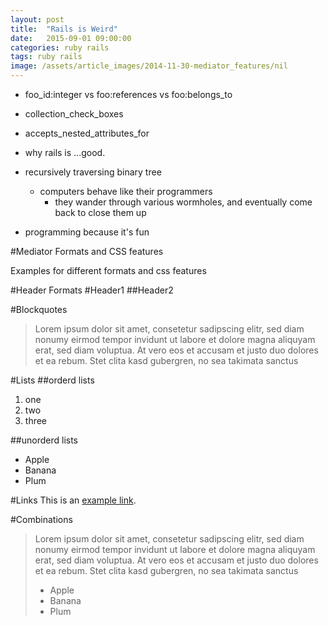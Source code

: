 ```yaml
---
layout: post
title:  "Rails is Weird"
date:   2015-09-01 09:00:00
categories: ruby rails
tags: ruby rails
image: /assets/article_images/2014-11-30-mediator_features/nil
---
```

- foo_id:integer vs foo:references vs foo:belongs_to
- collection_check_boxes
- accepts_nested_attributes_for
- why rails is ...good.

- recursively traversing binary tree
  - computers behave like their programmers
    - they wander through various wormholes, and eventually come back to close them up
- programming because it's fun


#Mediator Formats and CSS features

Examples for different formats and css features

#Header Formats
#Header1
##Header2

#Blockquotes
>Lorem ipsum dolor sit amet, consetetur sadipscing elitr, sed diam nonumy eirmod tempor invidunt ut labore et dolore magna aliquyam erat, sed diam voluptua. At vero eos et accusam et justo duo dolores et ea rebum. Stet clita kasd gubergren, no sea takimata sanctus

#Lists
##orderd lists
1. one
2. two
3. three

##unorderd lists
- Apple
- Banana
- Plum

#Links
This is an [example link](http://example.com/ "With a Title").

#Combinations
>Lorem ipsum dolor sit amet, consetetur sadipscing elitr, sed diam nonumy eirmod tempor invidunt ut labore et dolore magna aliquyam erat, sed diam voluptua. At vero eos et accusam et justo duo dolores et ea rebum. Stet clita kasd gubergren, no sea takimata sanctus
>
> - Apple
> - Banana
> - Plum
